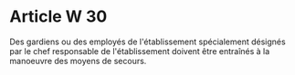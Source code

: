 # Article W 30

Des gardiens ou des employés de l'établissement spécialement désignés par le chef responsable de l'établissement doivent être entraînés à la manoeuvre des moyens de secours.
